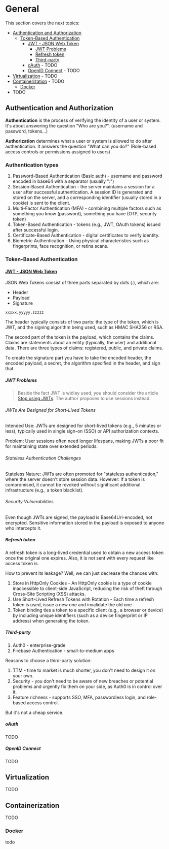# General
This section covers the next topics:
- [Authentication and Authorization](#authentication-and-authorization)
  - [Token-Based Authentication](#token-based-authentication)
    - [JWT - JSON Web Token](#jwt---json-web-token)
      - [JWT Problems](#jwt-problems)
      - [Refresh token](#refresh-token)
      - [Third-party](#third-party)
    - [oAuth](#oauth---) - TODO
    - [OpenID Connect](#openid-connect---) - TODO
- [Virtualization](#virtualization) - TODO
- [Containerization](#containerization) - TODO
  - [Docker](#docker)
- TODO

## Authentication and Authorization
**Authentication** is the process of verifying the identity of a user or system. It's about answering the question "Who are you?". (username and password, tokens...)

**Authorization** determines what a user or system is allowed to do after authentication. It answers the question "What can you do?" (Role-based access controls or permissions assigned to users)

### Authentication types
1. Password-Based Authentication (Basic auth) - username and password encoded in base64 with a separator (usually ":")
2. Session-Based Authentication - the server maintains a session for a user after successful authentication. A session ID is generated and stored on the server, and a corresponding identifier (usually stored in a cookie) is sent to the client.
3. Multi-Factor Authentication (MFA) - combining multiple factors such as something you know (password), something you have (OTP, security token)
4. Token-Based Authentication - tokens (e.g., JWT, OAuth tokens) issued after successful login.
5. Certificate-Based Authentication - digital certificates to verify identity.
6. Biometric Authentication - Using physical characteristics such as fingerprints, face recognition, or retina scans.

### Token-Based Authentication
#### [JWT - JSON Web Token](https://jwt.io/introduction)
JSON Web Tokens consist of three parts separated by dots (.), which are:
* Header
* Payload
* Signature

`xxxxx.yyyyy.zzzzz`

The header typically consists of two parts: the type of the token, which is JWT, and the signing algorithm being used, such as HMAC SHA256 or RSA.

The second part of the token is the payload, which contains the claims. Claims are statements about an entity (typically, the user) and additional data. There are three types of claims: registered, public, and private claims.

To create the signature part you have to take the encoded header, the encoded payload, a secret, the algorithm specified in the header, and sign that.


##### JWT Problems

> Beside the fact JWT is widley used, you should consider the article [Stop using JWTs](https://gist.github.com/samsch/0d1f3d3b4745d778f78b230cf6061452). The author proposes to use sessions instead.

###### JWTs Are Designed for Short-Lived Tokens
Intended Use: JWTs are designed for short-lived tokens (e.g., 5 minutes or less), typically used in single sign-on (SSO) or API authorization contexts.

Problem: User sessions often need longer lifespans, making JWTs a poor fit for maintaining state over extended periods.

###### Stateless Authentication Challenges
Stateless Nature: JWTs are often promoted for "stateless authentication," where the server doesn't store session data. However:
If a token is compromised, it cannot be revoked without significant additional infrastructure (e.g., a token blacklist).

###### Security Vulnerabilities
Even though JWTs are signed, the payload is Base64Url-encoded, not encrypted. Sensitive information stored in the payload is exposed to anyone who intercepts it.

##### Refresh token
A refresh token is a long-lived credential used to obtain a new access token once the original one expires. Also, it is not sent with every request
like access token is.

How to prevent its leakage? Well, we can just decrease the chances with:
1. Store in HttpOnly Cookies - An HttpOnly cookie is a type of cookie inaccessible to client-side JavaScript, reducing the risk of theft through Cross-Site Scripting (XSS) attacks.
2. Use Short-Lived Refresh Tokens with Rotation - Each time a refresh token is used, issue a new one and invalidate the old one
3. Token binding ties a token to a specific client (e.g., a browser or device) by including unique identifiers (such as a device fingerprint or IP address) when generating the token.

##### Third-party
1. Auth0 - enterprise-grade
2. Firebase Authentication - small-to-medium apps

Reasons to choose a third-party solution:
1. TTM - time to market is much shorter, you don't need to design it on your own.
2. Security - you don't need to be aware of new breaches or potential problems and urgently fix them
on your side, as Auth0 is in control over it.
3. Feature richness - supports SSO, MFA, passwordless login, and role-based access control.

But it's not a cheap service.

##### oAuth

TODO
##### OpenID Connect
TODO

## Virtualization

TODO

## Containerization
TODO

### Docker
todo